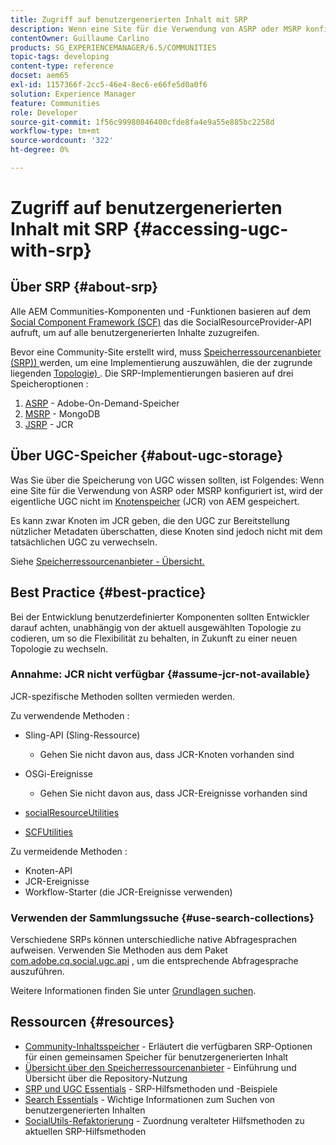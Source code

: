 ```yaml
---
title: Zugriff auf benutzergenerierten Inhalt mit SRP
description: Wenn eine Site für die Verwendung von ASRP oder MSRP konfiguriert ist, wird der eigentliche UGC nicht im Knotenspeicher (JCR) von AEM gespeichert
contentOwner: Guillaume Carlino
products: SG_EXPERIENCEMANAGER/6.5/COMMUNITIES
topic-tags: developing
content-type: reference
docset: aem65
exl-id: 1157366f-2cc5-46e4-8ec6-e66fe5d0a0f6
solution: Experience Manager
feature: Communities
role: Developer
source-git-commit: 1f56c99980846400cfde8fa4e9a55e885bc2258d
workflow-type: tm+mt
source-wordcount: '322'
ht-degree: 0%

---
```


# Zugriff auf benutzergenerierten Inhalt mit SRP {#accessing-ugc-with-srp}

## Über SRP {#about-srp}

Alle AEM Communities-Komponenten und -Funktionen basieren auf dem [Social Component Framework (SCF)](/help/communities/scf.md) das die SocialResourceProvider-API aufruft, um auf alle benutzergenerierten Inhalte zuzugreifen.

Bevor eine Community-Site erstellt wird, muss [Speicherressourcenanbieter (SRP)) ](/help/communities/working-with-srp.md) werden, um eine Implementierung auszuwählen, die der zugrunde liegenden [Topologie) ](/help/communities/topologies.md). Die SRP-Implementierungen basieren auf drei Speicheroptionen :

1. [ASRP](/help/communities/asrp.md) - Adobe-On-Demand-Speicher
1. [MSRP](/help/communities/msrp.md) - MongoDB
1. [JSRP](/help/communities/jsrp.md) - JCR

## Über UGC-Speicher {#about-ugc-storage}

Was Sie über die Speicherung von UGC wissen sollten, ist Folgendes: Wenn eine Site für die Verwendung von ASRP oder MSRP konfiguriert ist, wird der eigentliche UGC nicht im [Knotenspeicher](/help/sites-deploying/data-store-config.md) (JCR) von AEM gespeichert.

Es kann zwar Knoten im JCR geben, die den UGC zur Bereitstellung nützlicher Metadaten überschatten, diese Knoten sind jedoch nicht mit dem tatsächlichen UGC zu verwechseln.

Siehe [Speicherressourcenanbieter - Übersicht.](/help/communities/srp.md)

## Best Practice {#best-practice}

Bei der Entwicklung benutzerdefinierter Komponenten sollten Entwickler darauf achten, unabhängig von der aktuell ausgewählten Topologie zu codieren, um so die Flexibilität zu behalten, in Zukunft zu einer neuen Topologie zu wechseln.

### Annahme: JCR nicht verfügbar {#assume-jcr-not-available}

JCR-spezifische Methoden sollten vermieden werden.

Zu verwendende Methoden :

* Sling-API (Sling-Ressource)

   * Gehen Sie nicht davon aus, dass JCR-Knoten vorhanden sind

* OSGi-Ereignisse

   * Gehen Sie nicht davon aus, dass JCR-Ereignisse vorhanden sind

* [socialResourceUtilities](/help/communities/socialutils.md#socialresourceutilities-package)
* [SCFUtilities](/help/communities/socialutils.md#scfutilities-package)

Zu vermeidende Methoden :

* Knoten-API
* JCR-Ereignisse
* Workflow-Starter (die JCR-Ereignisse verwenden)

### Verwenden der Sammlungssuche {#use-search-collections}

Verschiedene SRPs können unterschiedliche native Abfragesprachen aufweisen. Verwenden Sie Methoden aus dem Paket [com.adobe.cq.social.ugc.api](https://helpx.adobe.com/experience-manager/6-5/sites/developing/using/reference-materials/javadoc/com/adobe/cq/social/ugc/api/package-summary.html) , um die entsprechende Abfragesprache auszuführen.

Weitere Informationen finden Sie unter [Grundlagen suchen](/help/communities/search-implementation.md).

## Ressourcen {#resources}

* [Community-Inhaltsspeicher](/help/communities/working-with-srp.md) - Erläutert die verfügbaren SRP-Optionen für einen gemeinsamen Speicher für benutzergenerierten Inhalt
* [Übersicht über den Speicherressourcenanbieter](/help/communities/srp.md) - Einführung und Übersicht über die Repository-Nutzung
* [SRP und UGC Essentials](/help/communities/srp-and-ugc.md) - SRP-Hilfsmethoden und -Beispiele
* [Search Essentials](/help/communities/search-implementation.md) - Wichtige Informationen zum Suchen von benutzergenerierten Inhalten
* [SocialUtils-Refaktorierung](/help/communities/socialutils.md) - Zuordnung veralteter Hilfsmethoden zu aktuellen SRP-Hilfsmethoden
